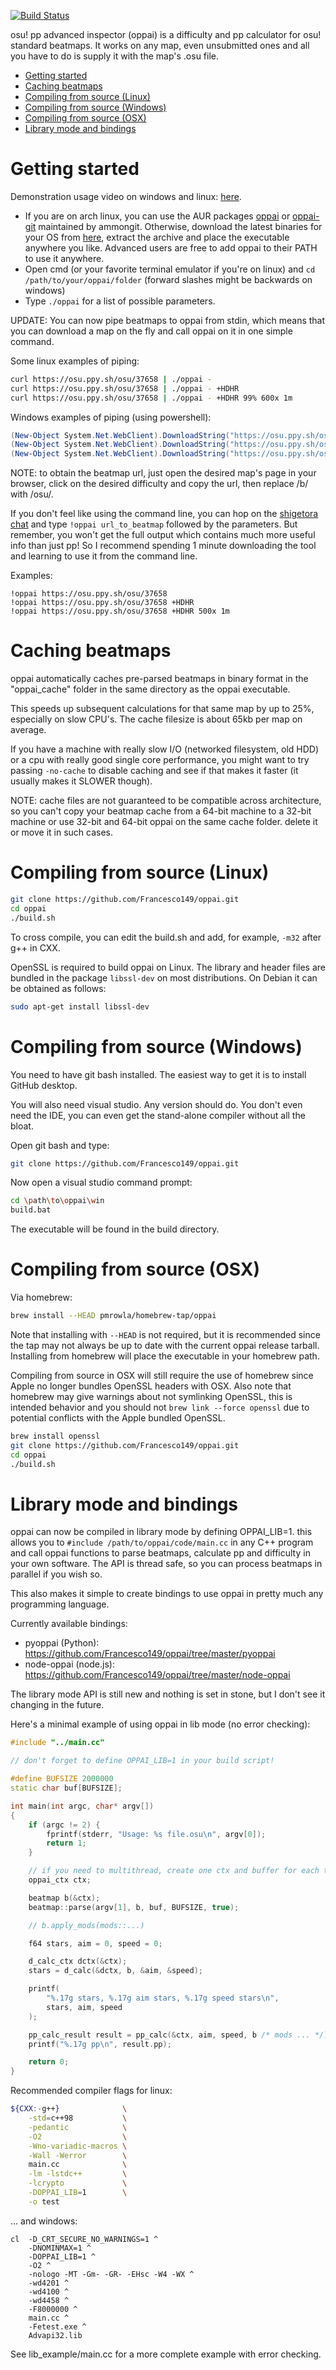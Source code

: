 [![Build Status](https://travis-ci.org/Francesco149/oppai.svg?branch=master)](https://travis-ci.org/Francesco149/oppai)

osu! pp advanced inspector (oppai) is a difficulty and pp calculator for osu!
standard beatmaps. It works on any map, even unsubmitted ones and all you have
to do is supply it with the map's .osu file.

- [Getting started](#getting-started)
- [Caching beatmaps](#caching-beatmaps)
- [Compiling from source (Linux)](#compiling-from-source-linux)
- [Compiling from source (Windows)](#compiling-from-source-windows)
- [Compiling from source (OSX)](#compiling-from-source-osx)
- [Library mode and bindings](#library-mode-and-bindings)

# Getting started
Demonstration usage video on windows and linux:
[here](https://my.mixtape.moe/wasune.webm).

* If you are on arch linux, you can use the AUR packages
[oppai](https://aur.archlinux.org/packages/oppai/) or
[oppai-git](https://aur.archlinux.org/packages/oppai-git/) maintained by
ammongit.
Otherwise, download the latest binaries for your OS from
[here](https://github.com/Francesco149/oppai/releases), extract the archive
and place the executable anywhere you like. Advanced users are free to add oppai
to their PATH to use it anywhere.
* Open cmd (or your favorite terminal emulator if you're on linux) and
`cd /path/to/your/oppai/folder` (forward slashes might be backwards on
windows)
* Type `./oppai` for a list of possible parameters.

UPDATE:
You can now pipe beatmaps to oppai from stdin, which means that you can download
a map on the fly and call oppai on it in one simple command.

Some linux examples of piping:
```bash
curl https://osu.ppy.sh/osu/37658 | ./oppai -
curl https://osu.ppy.sh/osu/37658 | ./oppai - +HDHR
curl https://osu.ppy.sh/osu/37658 | ./oppai - +HDHR 99% 600x 1m
```

Windows examples of piping (using powershell):
```powershell
(New-Object System.Net.WebClient).DownloadString("https://osu.ppy.sh/osu/37658") | ./oppai -
(New-Object System.Net.WebClient).DownloadString("https://osu.ppy.sh/osu/37658") | ./oppai - +HDHR
(New-Object System.Net.WebClient).DownloadString("https://osu.ppy.sh/osu/37658") | ./oppai - +HDHR 99% 600x 1m
```

NOTE: to obtain the beatmap url, just open the desired map's page in your
browser, click on the desired difficulty and copy the url, then replace /b/ with
/osu/.

If you don't feel like using the command line, you can hop on the
[shigetora chat](https://www.twitch.tv/shigetora) and type
`!oppai url_to_beatmap` followed by the parameters. But remember, you won't get
the full output which contains much more useful info than just pp! So I
recommend spending 1 minute downloading the tool and learning to use it from
the command line.

Examples:
```
!oppai https://osu.ppy.sh/osu/37658
!oppai https://osu.ppy.sh/osu/37658 +HDHR
!oppai https://osu.ppy.sh/osu/37658 +HDHR 500x 1m
```

# Caching beatmaps
oppai automatically caches pre-parsed beatmaps in binary format in the
"oppai\_cache" folder in the same directory as the oppai executable.

This speeds up subsequent calculations for that same map by up to 25%,
especially on slow CPU's. The cache filesize is about 65kb per map on average.

If you have a machine with really slow I/O (networked filesystem, old HDD) or
a cpu with really good single core performance, you might want to try passing
```-no-cache``` to disable caching and see if that makes it faster (it usually
makes it SLOWER though).

NOTE: cache files are not guaranteed to be compatible across architecture, so
      you can't copy your beatmap cache from a 64-bit machine to a 32-bit
      machine or use 32-bit and 64-bit oppai on the same cache folder.
      delete it or move it in such cases.

# Compiling from source (Linux)
```bash
git clone https://github.com/Francesco149/oppai.git
cd oppai
./build.sh
```

To cross compile, you can edit the build.sh and add, for example, ```-m32```
after g++ in CXX.

OpenSSL is required to build oppai on Linux. The library and header files are
bundled in the package `libssl-dev` on most distributions. On Debian it can be
obtained as follows:

```bash
sudo apt-get install libssl-dev
```

# Compiling from source (Windows)
You need to have git bash installed. The easiest way to get it is to install
GitHub desktop.

You will also need visual studio. Any version should do. You don't even need the
IDE, you can even get the stand-alone compiler without all the bloat.

Open git bash and type:

```bash
git clone https://github.com/Francesco149/oppai.git
```

Now open a visual studio command prompt:
```bash
cd \path\to\oppai\win
build.bat
```

The executable will be found in the build directory.

# Compiling from source (OSX)
Via homebrew:
```bash
brew install --HEAD pmrowla/homebrew-tap/oppai
```
Note that installing with ```--HEAD``` is not required, but it is recommended
since the tap may not always be up to date with the current oppai release
tarball. Installing from homebrew will place the executable in your homebrew
path.

Compiling from source in OSX will still require the use of homebrew since Apple
no longer bundles OpenSSL headers with OSX. Also note that homebrew may give
warnings about not symlinking OpenSSL, this is intended behavior and you should
not ```brew link --force openssl``` due to potential conflicts with the Apple
bundled OpenSSL.
```bash
brew install openssl
git clone https://github.com/Francesco149/oppai.git
cd oppai
./build.sh
```

# Library mode and bindings
oppai can now be compiled in library mode by defining OPPAI_LIB=1. this allows
you to ```#include /path/to/oppai/code/main.cc``` in any C++ program and call
oppai functions to parse beatmaps, calculate pp and difficulty in your own
software. The API is thread safe, so you can process beatmaps in parallel if
you wish so.

This also makes it simple to create bindings to use oppai in pretty much any
programming language.

Currently available bindings:
* pyoppai (Python): https://github.com/Francesco149/oppai/tree/master/pyoppai
* node-oppai (node.js): https://github.com/Francesco149/oppai/tree/master/node-oppai

The library mode API is still new and nothing is set in stone, but I don't see
it changing in the future.

Here's a minimal example of using oppai in lib mode (no error checking):

```c++
#include "../main.cc"

// don't forget to define OPPAI_LIB=1 in your build script!

#define BUFSIZE 2000000
static char buf[BUFSIZE];

int main(int argc, char* argv[])
{
    if (argc != 2) {
        fprintf(stderr, "Usage: %s file.osu\n", argv[0]);
        return 1;
    }

    // if you need to multithread, create one ctx and buffer for each thread
    oppai_ctx ctx;

    beatmap b(&ctx);
    beatmap::parse(argv[1], b, buf, BUFSIZE, true);

    // b.apply_mods(mods::...)

    f64 stars, aim = 0, speed = 0;

    d_calc_ctx dctx(&ctx);
    stars = d_calc(&dctx, b, &aim, &speed);

    printf(
        "%.17g stars, %.17g aim stars, %.17g speed stars\n",
        stars, aim, speed
    );

    pp_calc_result result = pp_calc(&ctx, aim, speed, b /* mods ... */);
    printf("%.17g pp\n", result.pp);

    return 0;
}
```

Recommended compiler flags for linux:

```bash
${CXX:-g++}              \
    -std=c++98           \
    -pedantic            \
    -O2                  \
    -Wno-variadic-macros \
    -Wall -Werror        \
    main.cc              \
    -lm -lstdc++         \
    -lcrypto             \
    -DOPPAI_LIB=1        \
    -o test
```

... and windows:
```batch
cl  -D_CRT_SECURE_NO_WARNINGS=1 ^
    -DNOMINMAX=1 ^
    -DOPPAI_LIB=1 ^
    -O2 ^
    -nologo -MT -Gm- -GR- -EHsc -W4 -WX ^
    -wd4201 ^
    -wd4100 ^
    -wd4458 ^
    -F8000000 ^
    main.cc ^
    -Fetest.exe ^
    Advapi32.lib
```

See lib_example/main.cc for a more complete example with error checking.
